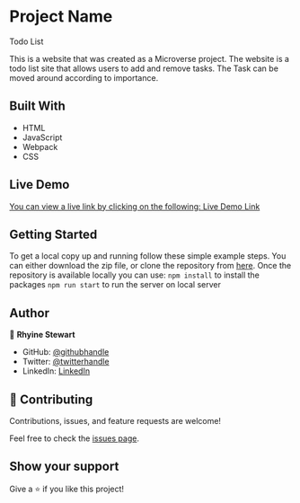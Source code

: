 # Project Name

Todo List

This is a website that was created as a Microverse project. The website is a todo list site that allows users to add and remove tasks. The Task can be moved around according to importance.

## Built With

- HTML
- JavaScript
- Webpack
- CSS

## Live Demo

[You can view a live link by clicking on the following: Live Demo Link](https://the-catalystmc.github.io/todo-list/dist/index.html)


## Getting Started

To get a local copy up and running follow these simple example steps. You can either download the zip file, or clone the repository from [here](https://github.com/the-catalystmc/todo-list/tree/webpack-branch). Once the repository is available locally you can use:
`npm install` to install the packages
`npm run start` to run the server on local server 

## Author

👤 **Rhyine Stewart**

- GitHub: [@githubhandle](https://github.com/the-catalyst-mc)
- Twitter: [@twitterhandle](https://twitter.com/catalystspeaks)
- LinkedIn: [LinkedIn](https://linkedin.com/in/rhyinestewart)


## 🤝 Contributing

Contributions, issues, and feature requests are welcome!

Feel free to check the [issues page](https://github.com/the-catalystmc/church-conference-capstone/issues).

## Show your support

Give a ⭐️ if you like this project!
